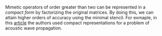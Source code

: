  Mimetic operators of order greater than two can be represented in a _compact form_ by factorizing the original matrices. By doing this, we can attain higher orders of accuracy using the minimal stencil. For exmaple, in this [article](https://doi.org/10.1016/j.cam.2015.01.040) the authors used compact representations for a problem of acoustic wave propagation.
